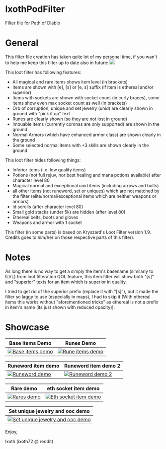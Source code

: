 # IxothPodFilter
FIlter file for Path of Diablo

# General

This filter file creation has taken quite lot of my personal time, if you wan't to help me keep this filter up to date also in future: 
<a href="https://www.paypal.com/cgi-bin/webscr?cmd=_donations&business=arsi.rantala@kolumbus.fi&lc=US&item_name=
ixoth_pod_item_filter&no_note=0&cn=&currency_code=EUR&bn=PP-DonationsBF:btn_donateCC_LG.gif:NonHosted"><img src="https://www.paypalobjects.com/en_US/i/btn/btn_donateCC_LG.gif"></a>

This loot filter has following features:

* All magical and rare items shows item level (in brackets)
* Items are shown with [e], [s] or [e, s] suffix (if item is ethereal and/or superior)
* Items with sockets are shown with socket count (in curly braces), some items show even max socket count as well (in brackets)
* Orb of corruption, unique and set jewelry (unid) are clearly shown in ground with "pick it up" text
* Runes are clearly shown (so they are not lost in ground)
* Imbuable items (currently coronas are only supported) are shown in the ground
* Normal Armors (which have enhanced armor class) are shown clearly in the ground
* Some selected normal items with +3 skills are shown clearly in the ground

This loot filter hides following things:

* Inferior items (i.e. low quality items)
* Potions (not full rejuv, nor best healing and mana potions available) after character level 80
* Magical normal and exceptional unid items (including arrows and bolts)
* all other items (not runeword, set or uniques) which are not matched by the filter (elite/normal/exceptional items which are neither weapons or armors)
* Id scrolls (after character level 80)
* Small gold stacks (under 5k) are hidden (after level 80)
* Ethereal belts, boots and gloves
* Weapons and armor with 1 socket


This filter (in some parts) is based on Kryszard's Loot Filter version 1.9. Credits goes to him/her on those respective parts of this filter).

# Notes

As long there is no way to get a simply the item's basename (similarly to ILVL) from loot filteration QOL feature, this item.filter will show both "[s]" and "superior" texts for an item which is superior in quality.

I tried to get rid of the superior prefix (replace it with "[s]"), but it made the filter so laggy to use (especially in maps), I had to skip it (With ethereal items this works without "aforementioned tricks" as ethereal is not a prefix in item's name (its just shown with reduced opacity)).

# Showcase

| Base items Demo      | Runes Demo      |
|------------|-------------|
| <a href="../newmedia/bases_demo.png?raw=true"><img src="../newmedia/bases_demo_small.png?raw=true" alt="Base items demo"></a> | <a href="../newmedia/rune_demo.png?raw=true"><img src="../newmedia/rune_demo_small.png?raw=true" alt="Rune items demo"></a>

| Runeword item demo      | Runeword item demo 2      |
|------------|-------------|
| <a href="../newmedia/rw_demo.png?raw=true"><img src="../newmedia/rw_demo_small.png?raw=true" alt="Runeword demo"></a> | <a href="../newmedia/rw_demo2.png?raw=true"><img src="../newmedia/rw_demo2_small.png?raw=true" alt="Runeword demo 2"></a>

| Rare demo      | eth socket item demo      |
|------------|-------------|
| <a href="../newmedia/rares.png?raw=true"><img src="../newmedia/rares_small.png?raw=true" alt="Rares demo"></a> | <a href="../newmedia/socket_eth_demo.png?raw=true"><img src="../newmedia/socket_eth_demo_small.png?raw=true" alt="Eth socket item demo"></a>

| Set unique jewelry and ooc demo      |
|------------|
| <a href="../newmedia/set_unique_jewelry_and_ooc_demo.png?raw=true"><img src="../newmedia/set_unique_jewelry_and_ooc_demo_small.png?raw=true" alt="Set unique jewelry and ooc demo"></a>

Enjoy,

Ixoth (ixoth72 @ reddit)
